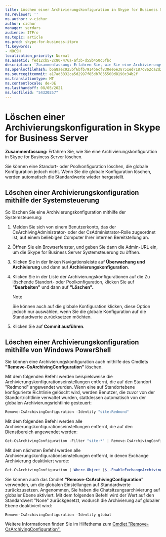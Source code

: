 ```yaml
---
title: Löschen einer Archivierungskonfiguration in Skype for Business Server
ms.reviewer: ''
ms.author: v-cichur
author: cichur
manager: serdars
audience: ITPro
ms.topic: article
ms.prod: skype-for-business-itpro
f1.keywords:
- NOCSH
localization_priority: Normal
ms.assetid: fed12cb5-2c80-476a-af3b-d55b450c5fbc
description: 'Zusammenfassung: Erfahren Sie, wie Sie eine Archivierungskonfiguration in Skype for Business Server löschen.'
ms.openlocfilehash: b6a8aec925bf6bfb7914b6cf830ee6e38751ed7187c862ca2d26104ca3384f39
ms.sourcegitcommit: a17ad3332ca5d2997f85db7835500d8190c34b2f
ms.translationtype: MT
ms.contentlocale: de-DE
ms.lasthandoff: 08/05/2021
ms.locfileid: "54320257"
---
```

# <a name="delete-an-archiving-configuration-in-skype-for-business-server"></a>Löschen einer Archivierungskonfiguration in Skype for Business Server

**Zusammenfassung:** Erfahren Sie, wie Sie eine Archivierungskonfiguration in Skype for Business Server löschen.
  
Sie können eine Standort- oder Poolkonfiguration löschen, die globale Konfiguration jedoch nicht. Wenn Sie die globale Konfiguration löschen, werden automatisch die Standardwerte wieder hergestellt.
  
## <a name="delete-an-archiving-configuration-by-using-the-control-panel"></a>Löschen einer Archivierungskonfiguration mithilfe der Systemsteuerung

So löschen Sie eine Archivierungskonfiguration mithilfe der Systemsteuerung:
  
1. Melden Sie sich von einem Benutzerkonto, das der CsArchivingAdministrator- oder der CsAdministrator-Rolle zugeordnet ist, auf einem beliebigen Computer Ihrer internen Bereitstellung an. 
    
2. Öffnen Sie ein Browserfenster, und geben Sie dann die Admin-URL ein, um die Skype for Business Server Systemsteuerung zu öffnen. 
    
3. Klicken Sie in der linken Navigationsleiste auf **Überwachung und Archivierung** und dann auf **Archivierungskonfiguration**.
    
4. Klicken Sie in der Liste der Archivierungskonfigurationen auf die Zu löschende Standort- oder Poolkonfiguration, klicken Sie auf **"Bearbeiten"** und dann auf **"Löschen".**
    
    > [!NOTE]
    > Sie können auch auf die globale Konfiguration klicken, diese Option jedoch nur auswählen, wenn Sie die globale Konfiguration auf die Standardwerte zurücksetzen möchten. 
  
5. Klicken Sie auf **Commit ausführen**.
    
## <a name="delete-an-archiving-configuration-by-using-windows-powershell"></a>Löschen einer Archivierungskonfiguration mithilfe von Windows PowerShell

Sie können eine Archivierungskonfiguration auch mithilfe des Cmdlets **"Remove-CsArchivingConfiguration"** löschen.
  
Mit dem folgenden Befehl werden beispielsweise die Archivierungskonfigurationseinstellungen entfernt, die auf den Standort "Redmond" angewendet wurden. Wenn eine auf Standortebene konfigurierte Richtlinie gelöscht wird, werden Benutzer, die zuvor von der Standortrichtlinie verwaltet wurden, stattdessen automatisch von der globalen Archivierungsrichtlinie gesteuert:
  
```PowerShell
Remove-CsArchivingConfiguration -Identity "site:Redmond"
```

Mit dem folgenden Befehl werden alle Archivierungskonfigurationseinstellungen entfernt, die auf den Dienstbereich angewendet werden:
  
```PowerShell
Get-CsArchivingConfiguration -Filter "site:*" | Remove-CsArchivingConfiguration
```

Mit dem nächsten Befehl werden alle Archivierungskonfigurationseinstellungen entfernt, in denen Exchange Archivierung deaktiviert wurde:
  
```PowerShell
Get-CsArchivingConfiguration | Where-Object {$_.EnableExchangeArchiving -eq $False} | Remove-CsArchivingConfiguration
```

Sie können auch das Cmdlet **"Remove-CsArchivingConfiguration"** verwenden, um die globalen Einstellungen auf Standardwerte zurückzusetzen. Angenommen, Sie haben die Chatsitzungsarchivierung auf globaler Ebene aktiviert. Mit dem folgenden Befehl wird der Wert auf den Standardwert "None" zurückgesetzt, wodurch die Archivierung auf globaler Ebene deaktiviert wird:
  
```PowerShell
Remove-CsArchivingConfiguration -Identity global
```

Weitere Informationen finden Sie im Hilfethema zum [Cmdlet "Remove-CsArchivingConfiguration".](/powershell/module/skype/remove-csarchivingconfiguration?view=skype-ps)